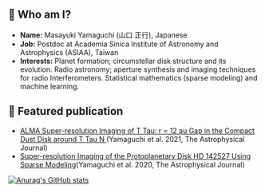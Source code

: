 ## 🔭 Who am I?
- **Name:** Masayuki Yamaguchi (山口 正行), Japanese
- **Job:** Postdoc at Academia Sinica Institute of Astronomy and Astrophysics (ASIAA), Taiwan
- **Interests:** Planet formation; circumstellar disk structure and its evolution. Radio astronomy; aperture synthesis and imaging techniques for radio Interferometers. Statistical mathematics (sparse modeling) and machine learning.

## :mag_right: Featured publication
- [ALMA Super-resolution Imaging of T Tau: r = 12 au Gap in the Compact Dust Disk around T Tau N
](https://iopscience.iop.org/article/10.3847/1538-4357/ac2bfd)(Yamaguchi et al. 2021, The Astrophysical Journal)
- [Super-resolution Imaging of the Protoplanetary Disk HD 142527 Using Sparse Modeling](https://iopscience.iop.org/article/10.3847/1538-4357/ab899f)(Yamaguchi et al. 2020, The Astrophysical Journal)

[![Anurag's GitHub stats](https://github-readme-stats.vercel.app/api?username=Y-Masayuki&theme=prussian&show_icons=true)](https://github.com/anuraghazra/github-readme-stats)

